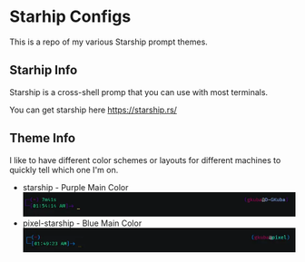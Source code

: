 # Starhip Configs

This is a repo of my various Starship prompt themes.

## Starhip Info

Starship is a cross-shell promp that you can use with most terminals.

You can get starship here <https://starship.rs/>

## Theme Info

I like to have different color schemes or layouts for different machines to quickly tell which one I'm on.

- starship - Purple Main Color
![My Default Starship Config](/images/starship.webp)
- pixel-starship - Blue Main Color
![pixel Starship Config](/images/pixel-starship.webp)
